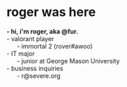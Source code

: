 <h1> roger was here </h1>
<b>- hi, i'm roger, aka @fur. </b><br>
- valorant player<br>
&nbsp;&nbsp;&nbsp;&nbsp;&nbsp;&nbsp;- immortal 2 (rover#awoo)<br>
- IT major <br>
&nbsp;&nbsp;&nbsp;&nbsp;&nbsp;&nbsp;- junior at George Mason University <br>
- business inquiries <br>
&nbsp;&nbsp;&nbsp;&nbsp;&nbsp;&nbsp;- r@severe.org<br>
